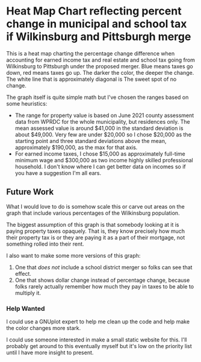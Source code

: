 # Heat Map Chart reflecting percent change in municipal and school tax if Wilkinsburg and Pittsburgh merge

This is a heat map charting the percentage change difference when accounting for earned income tax and real estate and school tax going from Wilkinsburg to Pittsburgh under the proposed merger. Blue means taxes go down, red means taxes go up. The darker the color, the deeper the change. The white line that is approximately diagonal is The sweet spot of no change.

The graph itself is quite simple math but I've chosen the ranges based on some heuristics:

* The range for property value is based on June 2021 county assessment data from WPRDC for the whole municipality, but residences only. The mean assessed value is around $41,000 in the standard deviation is about $49,000. Very few are under $20,000 so I chose $20,000 as the starting point and three standard deviations above the mean, approximately $190,000, as the max for that axis. 
* For earned income taxes, I chose $15,000 as approximately full-time minimum wage and $300,000 as two income highly skilled professional household. I don't know where I can get better data on incomes so if you have a suggestion I'm all ears.

## Future Work

What I would love to do is somehow scale this or carve out areas on the graph that include various percentages of the Wilkinsburg population.

The biggest assumption of this graph is that somebody looking at it is paying property taxes opaquely. That is, they know precisely how much their property tax is or they are paying it as a part of their mortgage, not something rolled into their rent.

I also want to make some more versions of this graph:

1. One that _does not_ include a school district merger so folks can see that effect.
2. One that shows dollar change instead of percentage change, because folks rarely actually remember how much they pay in taxes to be able to multiply it.

### Help Wanted

I could use a GNUplot expert to help me clean up the code and help make the color changes more stark.

I could use someone interested in make a small static website for this. I'll probably get around to this eventually myself but it's low on the priority list until I have more insight to present.